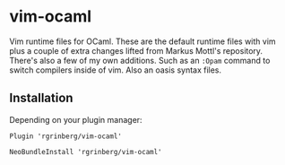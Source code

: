 # vim-ocaml

Vim runtime files for OCaml. These are the default runtime files with vim plus
a couple of extra changes lifted from Markus Mottl's repository. There's also a
few of my own additions. Such as an `:Opam` command to switch compilers inside
of vim. Also an oasis syntax files.

## Installation

Depending on your plugin manager:

```
Plugin 'rgrinberg/vim-ocaml'
```

```
NeoBundleInstall 'rgrinberg/vim-ocaml'
```
